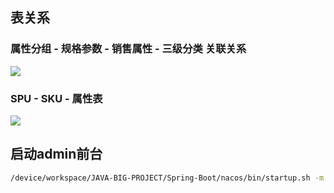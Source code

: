 
## 表关系
### 属性分组 - 规格参数 - 销售属性 - 三级分类 关联关系
![](https://pic.vbean.eu.org/images/2023/10/3564a3065019e53b48fc943035922102.png)
### SPU - SKU - 属性表
![](https://pic.vbean.eu.org/images/2023/10/c32674002176f6d7be2a0ef5d18ed092.png)


## 启动admin前台
```bash
/device/workspace/JAVA-BIG-PROJECT/Spring-Boot/nacos/bin/startup.sh -m standalone
```

